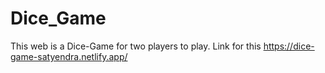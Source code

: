 # Dice_Game

This web is a Dice-Game for two players to play.
Link for this https://dice-game-satyendra.netlify.app/
